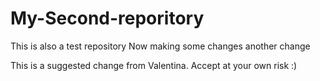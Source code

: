 # My-Second-reporitory
This is also a test repository
Now making some changes
another change

This is a suggested change from Valentina. Accept at your own risk :)
